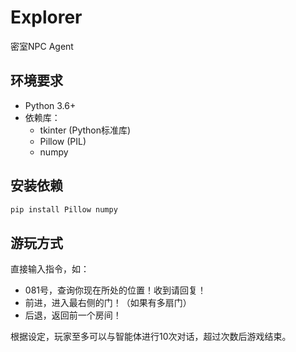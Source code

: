 # Explorer
密室NPC Agent

## 环境要求
- Python 3.6+ 
- 依赖库：
  - tkinter (Python标准库)
  - Pillow (PIL)
  - numpy

## 安装依赖
```bash
pip install Pillow numpy
```

## 游玩方式
直接输入指令，如：
- 081号，查询你现在所处的位置！收到请回复！
- 前进，进入最右侧的门！（如果有多扇门）
- 后退，返回前一个房间！
  
根据设定，玩家至多可以与智能体进行10次对话，超过次数后游戏结束。